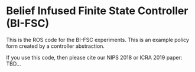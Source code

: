 # Belief Infused Finite State Controller (BI-FSC)

This is the ROS code for the BI-FSC experiments. This is an example policy form created by a controller abstraction.

If you use this code, then please cite our NIPS 2018 or ICRA 2019 paper: TBD...
